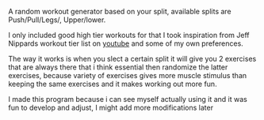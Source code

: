 A random workout generator based on your split, available splits are Push/Pull/Legs/, Upper/lower.


I only included good high tier workouts for that I took inspiration from Jeff Nippards workout tier list on [youtube](https://www.youtube.com/watch?v=3ryh7PNhz3E&list=PLp4G6oBUcv8w8ujRtP5BtvJe8PXBwiTdl) and some of my own preferences.

The way it works is when you slect a certain split it will give you 2 exercises that are always there that i think essential then randomize the latter exercises,
because variety of exercises gives more muscle stimulus than keeping the same exercises and it makes working out more fun. 

I made this program because i can see myself actually using it and it was fun to develop and adjust, I might add more modifications later
